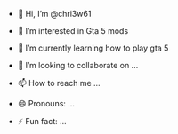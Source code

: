 - 👋 Hi, I’m @chri3w61
- 👀 I’m interested in Gta 5 mods

- 🌱 I’m currently learning how to play gta 5
- 💞️ I’m looking to collaborate on ...
- 📫 How to reach me ...
- 😄 Pronouns: ...
- ⚡ Fun fact: ...

<!---
chri3w61/chri3w61 is a ✨ special ✨ repository because its `README.md` (this file) appears on your GitHub profile.
You can click the Preview link to take a look at your changes.
--->
